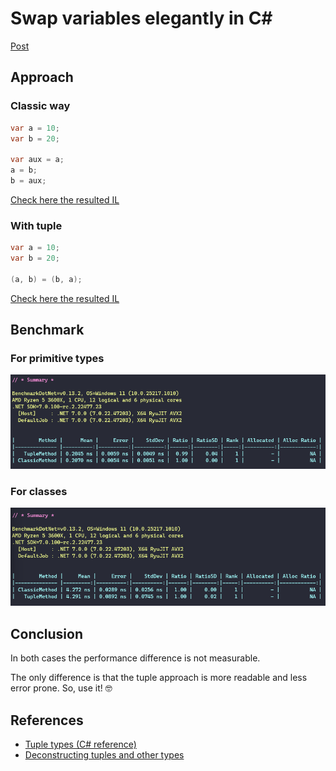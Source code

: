 # Swap variables elegantly in C#

[Post](https://medium.com/@NelsonBN/swap-variables-elegantly-in-c-c7aa7c7fb651)

## Approach

### Classic way
```csharp
var a = 10;
var b = 20;

var aux = a;
a = b;
b = aux;
```
[Check here the resulted IL](https://sharplab.io/#v2:C4LglgNgPgAgTARgLACgYGYAE9MGFMDeqmJ2WMALJgLIAUAlIcaSwG4CGATpu5gLyYEABgDczFiQ7cARv0xxR4iUpa12AGkzTGA2tM3t6YlCwC+qU0A=)

### With tuple
```csharp
var a = 10;
var b = 20;

(a, b) = (b, a);
```
[Check here the resulted IL](https://sharplab.io/#v2:C4LglgNgPgAgTARgLACgYGYAE9MGFMDeqmJ2WMALJgLIAUAlIcaSwG4CGATpu5gLyYEABgDczFiQ7cARv0xxR4iUrZceAVwAec9mJQTSvAdL0GSsgey2nSAX1S2gA===)


## Benchmark

### For primitive types
![SwapPrimitivesBenchmarks](./media/SwapPrimitivesBenchmarks.png)

### For classes
![SwapClassesBenchmarks](./media/SwapClassesBenchmarks.png)


## Conclusion

In both cases the performance difference is not measurable.

The only difference is that the tuple approach is more readable and less error prone. So, use it! 🤓


## References
* [Tuple types (C# reference)](https://learn.microsoft.com/en-us/dotnet/csharp/language-reference/builtin-types/value-tuples)
* [Deconstructing tuples and other types](https://learn.microsoft.com/en-us/dotnet/csharp/fundamentals/functional/deconstruct)
